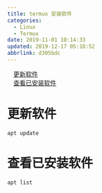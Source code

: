 ```yaml
---
title: termux 安装软件
categories: 
  - Linux
  - Termux
date: 2019-11-01 10:14:33
updated: 2019-12-17 05:18:52
abbrlink: d305bdc
---
```

<div id='my_toc'><a href="/blog/d305bdc/#更新软件" class="header_1">更新软件</a>&nbsp;<br><a href="/blog/d305bdc/#查看已安装软件" class="header_1">查看已安装软件</a>&nbsp;<br></div>
<style>.header_1{margin-left: 1em;}.header_2{margin-left: 2em;}.header_3{margin-left: 3em;}.header_4{margin-left: 4em;}.header_5{margin-left: 5em;}.header_6{margin-left: 6em;}</style>
<!--more-->
<script>if (navigator.platform.search('arm')==-1){document.getElementById('my_toc').style.display = 'none';}var e,p = document.getElementsByTagName('p');while (p.length>0) {e = p[0];e.parentElement.removeChild(e);}</script>

<!--end-->
# 更新软件
```shell
apt update
```
# 查看已安装软件
```shell
apt list
```
